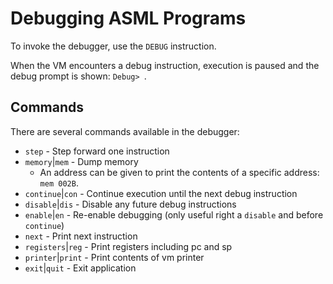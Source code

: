 # Debugging ASML Programs

To invoke the debugger, use the `DEBUG` instruction.

When the VM encounters a debug instruction, execution is paused and the
debug prompt is shown: `Debug> `.

## Commands

There are several commands available in the debugger:

- `step` - Step forward one instruction
- `memory`|`mem` - Dump memory
    - An address can be given to print the contents of a specific address:
    `mem 002B`.
- `continue`|`con` - Continue execution until the next debug instruction
- `disable`|`dis` - Disable any future debug instructions
- `enable`|`en` - Re-enable debugging (only useful right a `disable` and before `continue`)
- `next` - Print next instruction
- `registers`|`reg` - Print registers including pc and sp
- `printer`|`print` - Print contents of vm printer
- `exit`|`quit` - Exit application
